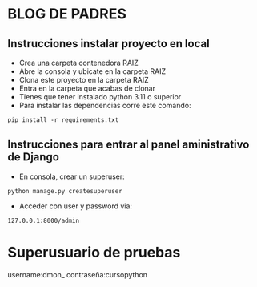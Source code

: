 # BLOG DE PADRES

## Instrucciones instalar proyecto en local
+ Crea una carpeta contenedora RAIZ
+ Abre la consola y ubicate en la carpeta RAIZ
+ Clona este proyecto en la carpeta RAIZ
+ Entra en la carpeta que acabas de clonar
+ Tienes que tener instalado python 3.11 o superior
+ Para instalar las dependencias corre este comando:

```
pip install -r requirements.txt
```

## Instrucciones para entrar al panel aministrativo de Django
+ En consola, crear un superuser:
```
python manage.py createsuperuser
```
+ Acceder con user y password via:
```
127.0.0.1:8000/admin
```

# Superusuario de pruebas
username:dmon_
contraseña:cursopython

